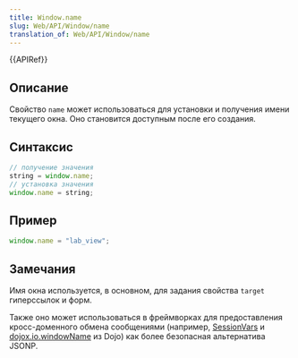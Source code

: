 ```yaml
---
title: Window.name
slug: Web/API/Window/name
translation_of: Web/API/Window/name
---
```

{{APIRef}}

## Описание

Свойство `name` может использоваться для установки и получения имени текущего окна. Оно становится доступным после его создания.

## Синтаксис

```js
// получение значения
string = window.name;
// установка значения
window.name = string;
```

## Пример

```js
window.name = "lab_view";
```

## Замечания

Имя окна используется, в основном, для задания свойства `target` гиперссылок и форм.

Также оно может использоваться в фреймворках для предоставления кросс-доменного обмена сообщениями (например, [SessionVars](http://www.thomasfrank.se/sessionvars.html) и [dojox.io.windowName](http://www.sitepen.com/blog/2008/07/22/windowname-transport/) из Dojo) как более безопасная альтернатива JSONP.
